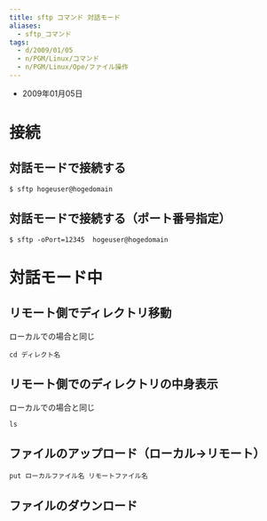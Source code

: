 ```yaml
---
title: sftp コマンド 対話モード
aliases:
  - sftp_コマンド
tags:
  - d/2009/01/05
  - n/PGM/Linux/コマンド
  - n/PGM/Linux/Ope/ファイル操作
---
```


- 2009年01月05日

接続
================================================================================
対話モードで接続する
--------------------------------------------------------------------------------

```console
$ sftp hogeuser@hogedomain
```

対話モードで接続する（ポート番号指定）
--------------------------------------------------------------------------------

```
$ sftp -oPort=12345  hogeuser@hogedomain
```


対話モード中
================================================================================
リモート側でディレクトリ移動
--------------------------------------------------------------------------------
ローカルでの場合と同じ

```
cd ディレクト名
```

リモート側でのディレクトリの中身表示
--------------------------------------------------------------------------------
ローカルでの場合と同じ

```
ls
```


ファイルのアップロード（ローカル→リモート）
--------------------------------------------------------------------------------

```
put ローカルファイル名 リモートファイル名
```

ファイルのダウンロード
--------------------------------------------------------------------------------


